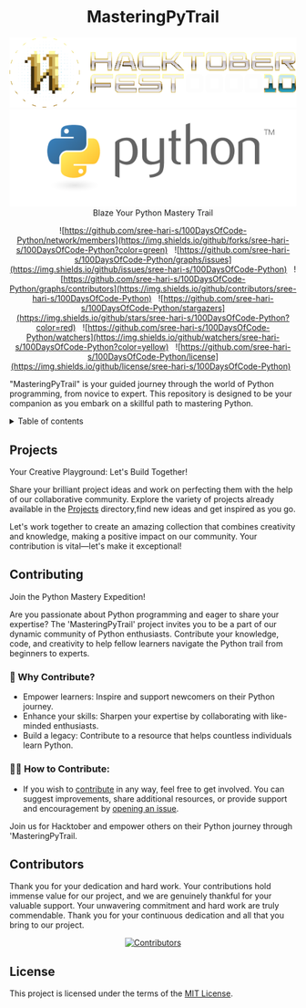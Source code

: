 <h1 align="center"> MasteringPyTrail </h1>
<p align="center">
    <a href="https://github.com/SVijayB/PyHub"><img src="assets/logo-hacktober.svg" alt="Logo" border="0"></a><br>
    <a href="https://github.com/SVijayB/PyHub"><img src="assets/pyLogo.png" alt="Logo" border="0"></a>
    <br>Blaze Your Python Mastery Trail
</p>

<div align="center">

![https://github.com/sree-hari-s/100DaysOfCode-Python/network/members](https://img.shields.io/github/forks/sree-hari-s/100DaysOfCode-Python?color=green) &nbsp;
![https://github.com/sree-hari-s/100DaysOfCode-Python/graphs/issues](https://img.shields.io/github/issues/sree-hari-s/100DaysOfCode-Python)  &nbsp;
![https://github.com/sree-hari-s/100DaysOfCode-Python/graphs/contributors](https://img.shields.io/github/contributors/sree-hari-s/100DaysOfCode-Python) &nbsp;
![https://github.com/sree-hari-s/100DaysOfCode-Python/stargazers](https://img.shields.io/github/stars/sree-hari-s/100DaysOfCode-Python?color=red) &nbsp;
![https://github.com/sree-hari-s/100DaysOfCode-Python/watchers](https://img.shields.io/github/watchers/sree-hari-s/100DaysOfCode-Python?color=yellow) &nbsp;
![https://github.com/sree-hari-s/100DaysOfCode-Python/license](https://img.shields.io/github/license/sree-hari-s/100DaysOfCode-Python) &nbsp;

</div>

"MasteringPyTrail" is your guided journey through the world of Python programming, from novice to expert. This repository is designed to be your companion as you embark on a skillful path to mastering Python.

<details>
<summary>Table of contents</summary>

## Table of Contents

- [100 Days of Code]()
- [Free Study Material]()
- [Projects]()
  - [Django Projects]()
  - [Flask Projects]()
  - [Pygame Projects]()
  - [Tkinter Projects]()
  - [Turtle Projects]()
- [Extras]()
  - [Hackerank-Problem Solving]()
- [CONTRIBUTING]()
- [License]()
  

</details>

## Projects

Your Creative Playground: Let's Build Together!

Share your brilliant project ideas and work on perfecting them with the help of our collaborative community. Explore the variety of projects already available in the [Projects](Projects/README.md) directory,find new ideas and get inspired as you go.

Let's work together to create an amazing collection that combines creativity and knowledge, making a positive impact on our community. Your contribution is vital—let's make it exceptional!

## Contributing

Join the Python Mastery Expedition!

Are you passionate about Python programming and eager to share your expertise? The 'MasteringPyTrail' project invites you to be a part of our dynamic community of Python enthusiasts. Contribute your knowledge, code, and creativity to help fellow learners navigate the Python trail from beginners to experts.

### 🌟 Why Contribute?

- Empower learners: Inspire and support newcomers on their Python journey.
- Enhance your skills: Sharpen your expertise by collaborating with like-minded enthusiasts.
- Build a legacy: Contribute to a resource that helps countless individuals learn Python.

### 👨‍💻 How to Contribute:

 - If you wish to [contribute](CONTRIBUTING.md) in any way, feel free to get involved. You can suggest improvements, share additional resources, or provide support and encouragement by [opening an issue](https://github.com/sree-hari-s/100DaysOfCode-Python/issues).

Join us for Hacktober and empower others on their Python journey through 'MasteringPyTrail.

## Contributors

Thank you for your dedication and hard work. Your contributions hold immense value for our project, and we are genuinely thankful for your valuable support. Your unwavering commitment and hard work are truly commendable. Thank you for your continuous dedication and all that you bring to our project.

<p align="center">
  <a href="https://github.com/sree-hari-s/100DaysOfCode-Python/graphs/contributors">
    <img src="https://contrib.rocks/image?repo=sree-hari-s/100DaysOfCode-Python" alt="Contributors" />
  </a>
</p>


## License

This project is licensed under the terms of the [MIT License](LICENSE).
